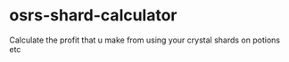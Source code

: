 # osrs-shard-calculator

Calculate the profit that u make from using your crystal shards on potions etc
